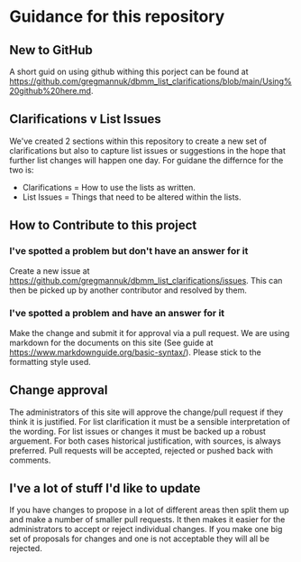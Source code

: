 # Guidance for this repository

## New to GitHub
A short guid on using github withing this porject can be found at https://github.com/gregmannuk/dbmm_list_clarifications/blob/main/Using%20github%20here.md.

## Clarifications v List Issues
We've created 2 sections within this repository to create a new set of clarifications but also to capture list issues or suggestions in the hope that further list changes will happen one day. For guidane the differnce for the two is:

- Clarifications = How to use the lists as written.
- List Issues = Things that need to be altered within the lists.


## How to Contribute to this project

### I've spotted a problem but don't have an answer for it
Create a new issue at https://github.com/gregmannuk/dbmm_list_clarifications/issues. This can then be picked up by another contributor and resolved by them.

### I've spotted a problem and have an answer for it
Make the change and submit it for approval via a pull request. We are using markdown for the documents on this site (See guide at https://www.markdownguide.org/basic-syntax/). Please stick to the formatting style used.

## Change approval
The administrators of this site will approve the change/pull request if they think it is justified. For list clarification it must be a sensible interpretation of the wording. For list issues or changes it must be backed up a robust arguement. For both cases historical justification, with sources, is always preferred. Pull requests will be accepted, rejected or pushed back with comments.

## I've a lot of stuff I'd like to update
If you have changes to propose in a lot of different areas then split them up and make a number of smaller pull requests. It then makes it easier for the administrators to accept or reject individual changes. If you make one big set of proposals for changes and one is not acceptable they will all be rejected.
